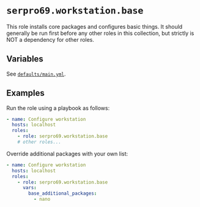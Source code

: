 # `serpro69.workstation.base`

This role installs core packages and configures basic things. It should generally be run first before any other roles in this collection, but strictly is NOT a dependency for other roles.

## Variables

See [`defaults/main.yml`](defaults/main.yml).

## Examples

Run the role using a playbook as follows:

```yaml
- name: Configure workstation
  hosts: localhost
  roles:
    - role: serpro69.workstation.base
    # other roles...
```

Override additional packages with your own list:

```yaml
- name: Configure workstation
  hosts: localhost
  roles:
    - role: serpro69.workstation.base
      vars: 
        base_additional_packages:
          - nano
```

